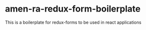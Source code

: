 # amen-ra-redux-form-boilerplate
This is a boilerplate for redux-forms to be used in react applications
